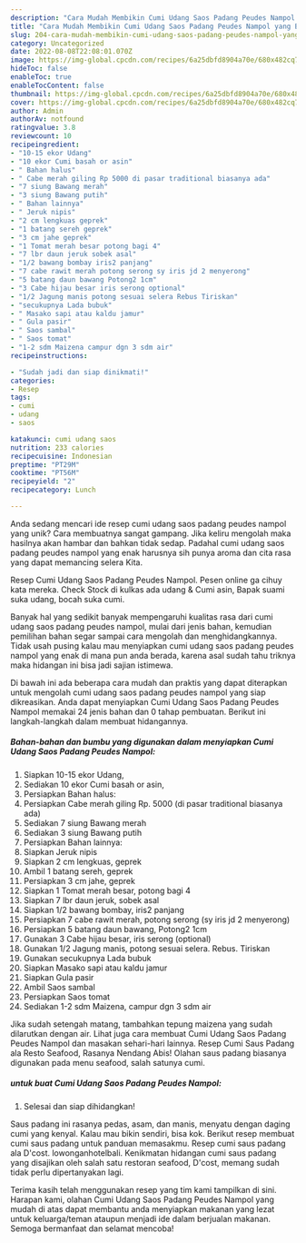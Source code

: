 ```yaml
---
description: "Cara Mudah Membikin Cumi Udang Saos Padang Peudes Nampol yang Bisa Manjain Lidah"
title: "Cara Mudah Membikin Cumi Udang Saos Padang Peudes Nampol yang Bisa Manjain Lidah"
slug: 204-cara-mudah-membikin-cumi-udang-saos-padang-peudes-nampol-yang-bisa-manjain-lidah
category: Uncategorized
date: 2022-08-08T22:08:01.070Z
image: https://img-global.cpcdn.com/recipes/6a25dbfd8904a70e/680x482cq70/cumi-udang-saos-padang-peudes-nampol-foto-resep-utama.jpg
hideToc: false
enableToc: true
enableTocContent: false
thumbnail: https://img-global.cpcdn.com/recipes/6a25dbfd8904a70e/680x482cq70/cumi-udang-saos-padang-peudes-nampol-foto-resep-utama.jpg
cover: https://img-global.cpcdn.com/recipes/6a25dbfd8904a70e/680x482cq70/cumi-udang-saos-padang-peudes-nampol-foto-resep-utama.jpg
author: Admin
authorAv: notfound
ratingvalue: 3.8
reviewcount: 10
recipeingredient:
- "10-15 ekor Udang"
- "10 ekor Cumi basah or asin"
- " Bahan halus"
- " Cabe merah giling Rp 5000 di pasar traditional biasanya ada"
- "7 siung Bawang merah"
- "3 siung Bawang putih"
- " Bahan lainnya"
- " Jeruk nipis"
- "2 cm lengkuas geprek"
- "1 batang sereh geprek"
- "3 cm jahe geprek"
- "1 Tomat merah besar potong bagi 4"
- "7 lbr daun jeruk sobek asal"
- "1/2 bawang bombay iris2 panjang"
- "7 cabe rawit merah potong serong sy iris jd 2 menyerong"
- "5 batang daun bawang Potong2 1cm"
- "3 Cabe hijau besar iris serong optional"
- "1/2 Jagung manis potong sesuai selera Rebus Tiriskan"
- "secukupnya Lada bubuk"
- " Masako sapi atau kaldu jamur"
- " Gula pasir"
- " Saos sambal"
- " Saos tomat"
- "1-2 sdm Maizena campur dgn 3 sdm air"
recipeinstructions:

- "Sudah jadi dan siap dinikmati!"
categories:
- Resep
tags:
- cumi
- udang
- saos

katakunci: cumi udang saos 
nutrition: 233 calories
recipecuisine: Indonesian
preptime: "PT29M"
cooktime: "PT56M"
recipeyield: "2"
recipecategory: Lunch

---
```





Anda sedang mencari ide resep cumi udang saos padang peudes nampol yang unik? Cara membuatnya sangat gampang. Jika keliru mengolah maka hasilnya akan hambar dan bahkan tidak sedap. Padahal cumi udang saos padang peudes nampol yang enak harusnya sih punya aroma dan cita rasa yang dapat memancing selera Kita.





Resep Cumi Udang Saos Padang Peudes Nampol. Pesen online ga cihuy kata mereka. Check Stock di kulkas ada udang &amp; Cumi asin, Bapak suami suka udang, bocah suka cumi.

Banyak hal yang sedikit banyak mempengaruhi kualitas rasa dari cumi udang saos padang peudes nampol, mulai dari jenis bahan, kemudian pemilihan bahan segar sampai cara mengolah dan menghidangkannya. Tidak usah pusing kalau mau menyiapkan cumi udang saos padang peudes nampol yang enak di mana pun anda berada, karena asal sudah tahu triknya maka hidangan ini bisa jadi sajian istimewa.






Di bawah ini ada beberapa cara mudah dan praktis yang dapat diterapkan untuk mengolah cumi udang saos padang peudes nampol yang siap dikreasikan. Anda dapat menyiapkan Cumi Udang Saos Padang Peudes Nampol memakai 24 jenis bahan dan 0 tahap pembuatan. Berikut ini langkah-langkah dalam membuat hidangannya.

<!--inarticleads1-->

##### Bahan-bahan dan bumbu yang digunakan dalam menyiapkan Cumi Udang Saos Padang Peudes Nampol:

1. Siapkan 10-15 ekor Udang,
1. Sediakan 10 ekor Cumi basah or asin,
1. Persiapkan  Bahan halus:
1. Persiapkan  Cabe merah giling Rp. 5000 (di pasar traditional biasanya ada)
1. Sediakan 7 siung Bawang merah
1. Sediakan 3 siung Bawang putih
1. Persiapkan  Bahan lainnya:
1. Siapkan  Jeruk nipis
1. Siapkan 2 cm lengkuas, geprek
1. Ambil 1 batang sereh, geprek
1. Persiapkan 3 cm jahe, geprek
1. Siapkan 1 Tomat merah besar, potong bagi 4
1. Siapkan 7 lbr daun jeruk, sobek asal
1. Siapkan 1/2 bawang bombay, iris2 panjang
1. Persiapkan 7 cabe rawit merah, potong serong (sy iris jd 2 menyerong)
1. Persiapkan 5 batang daun bawang, Potong2 1cm
1. Gunakan 3 Cabe hijau besar, iris serong (optional)
1. Gunakan 1/2 Jagung manis, potong sesuai selera. Rebus. Tiriskan
1. Gunakan secukupnya Lada bubuk
1. Siapkan  Masako sapi atau kaldu jamur
1. Siapkan  Gula pasir
1. Ambil  Saos sambal
1. Persiapkan  Saos tomat
1. Sediakan 1-2 sdm Maizena, campur dgn 3 sdm air


Jika sudah setengah matang, tambahkan tepung maizena yang sudah dilarutkan dengan air. Lihat juga cara membuat Cumi Udang Saos Padang Peudes Nampol dan masakan sehari-hari lainnya. Resep Cumi Saus Padang ala Resto Seafood, Rasanya Nendang Abis! Olahan saus padang biasanya digunakan pada menu seafood, salah satunya cumi. 

<!--inarticleads2-->

#####  untuk buat Cumi Udang Saos Padang Peudes Nampol:


1. Selesai dan siap dihidangkan!

Saus padang ini rasanya pedas, asam, dan manis, menyatu dengan daging cumi yang kenyal. Kalau mau bikin sendiri, bisa kok. Berikut resep membuat cumi saus padang untuk panduan memasakmu. Resep cumi saus padang ala D&#39;cost. lowonganhotelbali. Kenikmatan hidangan cumi saus padang yang disajikan oleh salah satu restoran seafood, D&#39;cost, memang sudah tidak perlu dipertanyakan lagi. 

Terima kasih telah menggunakan resep yang tim kami tampilkan di sini. Harapan kami, olahan Cumi Udang Saos Padang Peudes Nampol yang mudah di atas dapat membantu anda menyiapkan makanan yang lezat untuk keluarga/teman ataupun menjadi ide dalam berjualan makanan. Semoga bermanfaat dan selamat mencoba!
